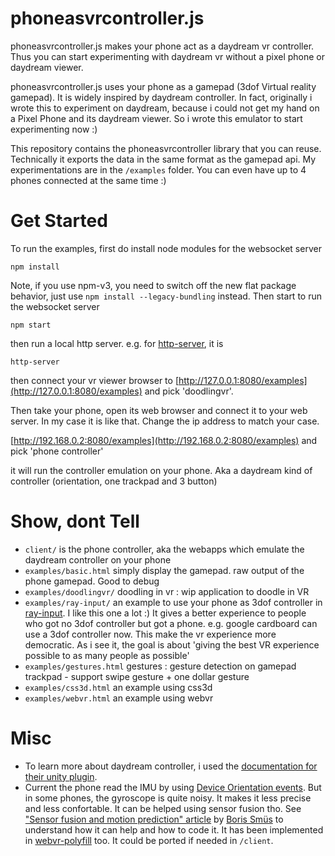 # phoneasvrcontroller.js
phoneasvrcontroller.js  makes your phone act as a daydream vr controller. Thus you can start experimenting
with daydream vr without a pixel phone or daydream viewer.

phoneasvrcontroller.js uses your phone as a gamepad (3dof Virtual reality gamepad).
It is widely inspired by daydream controller.
In fact, originally i wrote this to experiment on daydream, because i could not 
get my hand on a Pixel Phone and its daydream viewer. So i wrote this 
emulator to start experimenting now :) 

This repository contains the phoneasvrcontroller library that you can reuse.
Technically it exports the data in the same format as the gamepad api.
My experimentations are in the ```/examples``` folder.
You can even have up to 4 phones connected at the same time :)

# Get Started

To run the examples, first do install node modules for the websocket server

```
npm install
```

Note, if you use npm-v3, you need to switch off the new flat package behavior, just
use ```npm install --legacy-bundling``` instead. Then start to run the websocket server 

```
npm start
```

then run a local http server. e.g. for [http-server](https://github.com/indexzero/http-server), it is

```
http-server
```

then connect your vr viewer browser to [http://127.0.0.1:8080/examples](http://127.0.0.1:8080/examples) and 
pick 'doodlingvr'.

Then take your phone, open its web browser and connect it to your web server.
In my case it is like that. Change the ip address to match your case.

[http://192.168.0.2:8080/examples](http://192.168.0.2:8080/examples) and pick 'phone controller'

it will run the controller emulation on your phone. Aka a daydream kind of controller (orientation, one trackpad and 3 button)


# Show, dont Tell

- ```client/``` is the phone controller, aka the webapps which emulate the daydream controller on your phone
- ```examples/basic.html``` simply display the gamepad. raw output of the phone gamepad. Good to debug
- ```examples/doodlingvr/``` doodling in vr : wip application to doodle in VR
- ```examples/ray-input/``` an example to use your phone as 3dof controller in [ray-input](https://github.com/borismus/ray-input).
  I like this one a lot :)
  It gives a better experience to people who got no 3dof controller but got a phone.
  e.g. google cardboard can use a 3dof controller now.
  This make the vr experience more democratic.
  As i see it, the goal is about 'giving the best VR experience possible to as many people as possible'
- ```examples/gestures.html``` gestures : gesture detection on gamepad trackpad - support swipe gesture + one dollar gesture
- ```examples/css3d.html``` an example using css3d
- ```examples/webvr.html``` an example using webvr

# Misc

- To learn more about daydream controller, i used the [documentation for their unity plugin](https://developers.google.com/vr/unity/controller-basics).
- Current the phone read the IMU by using [Device Orientation events](https://www.w3.org/TR/2016/CR-orientation-event-20160818/).
  But in some phones, the gyroscope is quite noisy. It makes it less precise and less confortable.
  It can be helped using sensor fusion tho. 
  See ["Sensor fusion and motion prediction" article](http://smus.com/sensor-fusion-prediction-webvr/) 
  by [Boris Smüs](https://twitter.com/borismus) to understand how it can help and how to code it.
  It has been implemented in [webvr-polyfill](https://github.com/googlevr/webvr-polyfill/tree/master/src/sensor-fusion) too.
  It could be ported if needed in ```/client```.
  
